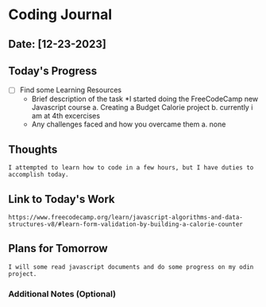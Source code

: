 # Coding Journal

## Date: [12-23-2023]

## Today's Progress

- [ ] Find some Learning Resources
  - Brief description of the task
    \*I started doing the FreeCodeCamp new Javascript course
    a. Creating a Budget Calorie project
    b. currently i am at 4th excercises
  - Any challenges faced and how you overcame them
    a. none

## Thoughts

    I attempted to learn how to code in a few hours, but I have duties to accomplish today.

## Link to Today's Work

    https://www.freecodecamp.org/learn/javascript-algorithms-and-data-structures-v8/#learn-form-validation-by-building-a-calorie-counter

## Plans for Tomorrow

    I will some read javascript documents and do some progress on my odin project.

### Additional Notes (Optional)
